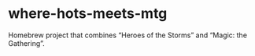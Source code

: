 # where-hots-meets-mtg
Homebrew project that combines “Heroes of the Storms” and “Magic: the Gathering”.